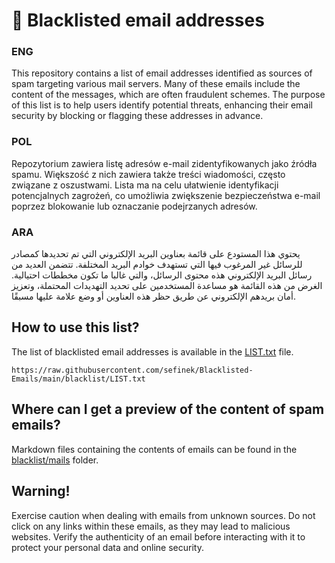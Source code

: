 # 📩 Blacklisted email addresses

### ENG
This repository contains a list of email addresses identified as sources of spam targeting various mail servers.
Many of these emails include the content of the messages, which are often fraudulent schemes.
The purpose of this list is to help users identify potential threats, enhancing their email security by blocking or flagging these addresses in advance. 

### POL
Repozytorium zawiera listę adresów e-mail zidentyfikowanych jako źródła spamu.
Większość z nich zawiera także treści wiadomości, często związane z oszustwami.
Lista ma na celu ułatwienie identyfikacji potencjalnych zagrożeń, co umożliwia zwiększenie bezpieczeństwa e-mail poprzez blokowanie lub oznaczanie podejrzanych adresów.

### ARA
يحتوي هذا المستودع على قائمة بعناوين البريد الإلكتروني التي تم تحديدها كمصادر للرسائل غير المرغوب فيها التي تستهدف خوادم البريد المختلفة. تتضمن العديد من رسائل البريد الإلكتروني هذه محتوى الرسائل، والتي غالبا ما تكون مخططات احتيالية. الغرض من هذه القائمة هو مساعدة المستخدمين على تحديد التهديدات المحتملة، وتعزيز أمان بريدهم الإلكتروني عن طريق حظر هذه العناوين أو وضع علامة عليها مسبقًا.

## How to use this list?
The list of blacklisted email addresses is available in the [LIST.txt](blacklist/LIST.txt) file.
```text
https://raw.githubusercontent.com/sefinek/Blacklisted-Emails/main/blacklist/LIST.txt
```


## Where can I get a preview of the content of spam emails?
Markdown files containing the contents of emails can be found in the [blacklist/mails](blacklist/mails) folder.

## Warning!
Exercise caution when dealing with emails from unknown sources. Do not click on any links within these emails, as they may lead to malicious websites.
Verify the authenticity of an email before interacting with it to protect your personal data and online security.